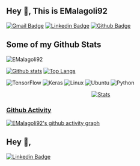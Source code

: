 ## Hey 👋, This is EMalagoli92
[![Gmail Badge](https://img.shields.io/badge/-emala.892@gmail.com-c14438?style=flat&logo=Gmail&logoColor=white&link=mailto:emala.892@gmail.com)](mailto:emala.892@gmail.com) 
[![Linkedin Badge](https://img.shields.io/badge/-Emanuele%20Malagoli-0072b1?style=flat&logo=Linkedin&logoColor=white&link=https://www.linkedin.com/in/emanuele-malagoli-93bbb91a8/?locale=en_US)](https://www.linkedin.com/in/emanuele-malagoli-93bbb91a8/) [![Github Badge](https://img.shields.io/badge/-EMalagoli92-grey?style=flat&logo=github&logoColor=white&link=https://github.com/EMalagoli92/)](https://www.github.com/EMalagoli92/) 
## Some of my Github Stats
<p align=left> <img src=https://komarev.com/ghpvc/?username=EMalagoli92 alt=EMalagoli92 /> </p>

[![Github stats](https://github-readme-stats.vercel.app/api?username=EMalagoli92&show_icons=true&include_all_commits=true)](https://github.com/EMalagoli92/github-readme-stats)
[![Top Langs](https://github-readme-stats.vercel.app/api/top-langs/?username=EMalagoli92&layout=compact)](https://github.com/EMalagoli92/github-readme-stats)



![TensorFlow](https://img.shields.io/badge/TensorFlow-%23FF6F00.svg?style=for-the-badge&logo=TensorFlow&logoColor=white)
![Keras](https://img.shields.io/badge/Keras-%23D00000.svg?style=for-the-badge&logo=Keras&logoColor=white)
![Linux](https://img.shields.io/badge/Linux-FCC624?style=for-the-badge&logo=linux&logoColor=black)
![Ubuntu](https://img.shields.io/badge/Ubuntu-E95420?style=for-the-badge&logo=ubuntu&logoColor=white&color=blueviolet)
![Python](https://img.shields.io/badge/python-3670A0?style=for-the-badge&logo=python&logoColor=ffdd54)

<div align="center">

   <a href= "">![Stats](https://github-readme-stats.vercel.app/api?username=EMalagoli92&show_icons=true&theme=gruvbox)

</div>

### Github Activity
[![EMalagoli92's github activity graph](https://activity-graph.herokuapp.com/graph?username=EMalagoli92&theme=react-dark)](https://github.com/ashutosh00710/github-readme-activity-graph)

  ## Hey 👋, 
[![Linkedin Badge](https://img.shields.io/badge/-asdas-0072b1?style=flat&logo=Linkedin&logoColor=white&link=https://www.linkedin.com/in/asdas/)](https://www.linkedin.com/in/asdas/) 
